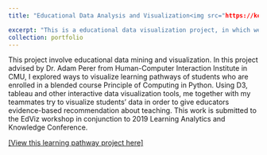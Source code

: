 ```yaml
---
title: "Educational Data Analysis and Visualization<img src="https://kexin-yang.github.io/images/RST_tutor/RST_tutor3-1?raw=true" alt="RST tutor" style="width: 450px;"/>" 

excerpt: "This is a educational data visualization project, in which we explored different factors' contribution to their final learning outcome, and visualized students' learning pathways in order to give educators evidence-based suggestions."  
collection: portfolio  
---
```

This project involve educational data mining and visualization. In this project advised by Dr. Adam Perer from Human-Computer Interaction Institute in CMU, I explored ways to visualize learning pathways of students who are enrolled in a blended course Principle of Computing in Python. Using D3, tableau and other interactive data visualization tools, me together with my teammates try to visualize students’ data in order to give educators evidence-based recommendation about teaching. This work is submitted to the EdViz workshop in conjunction to 2019 Learning Analytics and Knowledge Conference.   
 
[[View this learning pathway project here]](https://metals-ids-18fall.github.io/student-pathway/)
  
  




